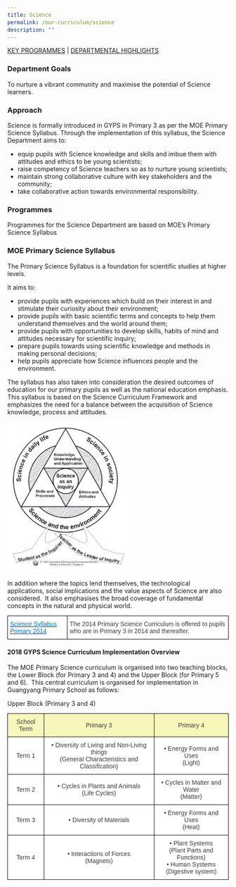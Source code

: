 ```yaml
---
title: Science
permalink: /our-curriculum/science
description: ""
---
```

<a href="#1">KEY PROGRAMMES</a> | <a href="#2">DEPARTMENTAL HIGHLIGHTS</a>

### Department Goals
To nurture a vibrant community and maximise the potential of Science learners.

### Approach
Science is formally introduced in GYPS in Primary 3 as per the MOE Primary Science Syllabus. Through the implementation of this syllabus, the Science Department aims to:

* equip pupils with Science knowledge and skills and imbue them with attitudes and ethics to be young scientists;
* raise competency of Science teachers so as to nurture young scientists;
*  maintain strong collaborative culture with key stakeholders and the community;
*  take collaborative action towards environmental responsibility.

### Programmes
Programmes for the Science Department are based on MOE’s Primary Science Syllabus

### MOE Primary Science Syllabus
The Primary Science Syllabus is a foundation for scientific studies at higher levels.

It aims to:

* provide pupils with experiences which build on their interest in and stimulate their curiosity about their environment;
* provide pupils with basic scientific terms and concepts to help them understand themselves and the world around them;
* provide pupils with opportunities to develop skills, habits of mind and attitudes necessary for scientific inquiry;
* prepare pupils towards using scientific knowledge and methods in making personal decisions;
* help pupils appreciate how Science influences people and the environment.

The syllabus has also taken into consideration the desired outcomes of education for our primary pupils as well as the national education emphasis.  This syllabus is based on the Science Curriculum Framework and emphasizes the need for a balance between the acquisition of Science knowledge, process and attitudes.

<img src="/images/sc001_moe_sc_syllabus_chart.jpeg" 
     style="width:55%">


In addition where the topics lend themselves, the technological applications, social implications and the value aspects of Science are also considered.  It also emphasises the broad coverage of fundamental concepts in the natural and physical world.

<style type="text/css">
.tg  {border-collapse:collapse;border-spacing:0;margin:0px auto;}
.tg td{border-color:black;border-style:solid;border-width:1px;font-family:Arial, sans-serif;font-size:14px;
  overflow:hidden;padding:10px 5px;word-break:normal;}
.tg th{border-color:black;border-style:solid;border-width:1px;font-family:Arial, sans-serif;font-size:14px;
  font-weight:normal;overflow:hidden;padding:10px 5px;word-break:normal;}
.tg .tg-umhc{background-color:#FFF;color:#0274BE;text-align:left;vertical-align:top}
.tg .tg-dox4{background-color:#FFF;color:#3A3A3A;text-align:left;vertical-align:top}
</style>
<table class="tg">
<tbody>
  <tr>
    <td class="tg-umhc"><a href="science-primary-2014.pdf"><span style="font-weight:inherit;font-style:inherit;text-decoration:none;color:#0274BE;background-color:transparent">Science Syllabus Primary 2014</span></a></td>
    <td class="tg-dox4"><span style="font-weight:inherit;font-style:inherit">The 2014 Primary Science Curriculum is offered to pupils who are in Primary 3 in 2014 and thereafter.</span></td>
  </tr>
</tbody>
</table>


#### 2018 GYPS Science Curriculum Implementation Overview

The MOE Primary Science curriculum is organised into two teaching blocks, the Lower Block (for Primary 3 and 4) and the Upper Block (for Primary 5 and 6).  This central curriculum is organised for implementation in Guangyang Primary School as follows:

Upper Block (Primary 3 and 4)

<style type="text/css">
.tg  {border-collapse:collapse;border-spacing:0;margin:0px auto;}
.tg td{border-color:black;border-style:solid;border-width:1px;font-family:Arial, sans-serif;font-size:14px;
  overflow:hidden;padding:10px 5px;word-break:normal;}
.tg th{border-color:black;border-style:solid;border-width:1px;font-family:Arial, sans-serif;font-size:14px;
  font-weight:normal;overflow:hidden;padding:10px 5px;word-break:normal;}
.tg .tg-310r{background-color:#F7F7BC;color:#3A3A3A;text-align:center;vertical-align:middle}
.tg .tg-4p8a{background-color:#FFF;color:#3A3A3A;text-align:center;vertical-align:middle}
</style>
<table class="tg">
<tbody>
  <tr>
    <td class="tg-310r"><span style="font-weight:inherit;font-style:inherit;background-color:#F7F7BC">School Term</span></td>
    <td class="tg-310r"><span style="font-weight:inherit;font-style:inherit;background-color:#F7F7BC">Primary 3</span></td>
    <td class="tg-310r"><span style="font-weight:inherit;font-style:inherit;background-color:#F7F7BC">Primary 4</span></td>
  </tr>
  <tr>
    <td class="tg-4p8a"><span style="font-weight:inherit;font-style:inherit">Term 1</span></td>
    <td class="tg-4p8a"><span style="font-weight:inherit;font-style:inherit">• Diversity of Living and Non-Living things</span><br><span style="font-weight:inherit;font-style:inherit">(General Characteristics and Classification)</span></td>
    <td class="tg-4p8a"><span style="font-weight:inherit;font-style:inherit">• Energy Forms and Uses</span><br><span style="font-weight:inherit;font-style:inherit">(Light)</span></td>
  </tr>
  <tr>
    <td class="tg-4p8a"><span style="font-weight:inherit;font-style:inherit">Term 2</span></td>
    <td class="tg-4p8a"><span style="font-weight:inherit;font-style:inherit">• Cycles in Plants and Animals</span><br><span style="font-weight:inherit;font-style:inherit">(Life Cycles)</span></td>
    <td class="tg-4p8a"><span style="font-weight:inherit;font-style:inherit">• Cycles in Matter and Water</span><br><span style="font-weight:inherit;font-style:inherit">(Matter)</span></td>
  </tr>
  <tr>
    <td class="tg-4p8a"><span style="font-weight:inherit;font-style:inherit">Term 3</span></td>
    <td class="tg-4p8a"><span style="font-weight:inherit;font-style:inherit">• Diversity of Materials</span></td>
    <td class="tg-4p8a"><span style="font-weight:inherit;font-style:inherit">• Energy Forms and Uses</span><br><span style="font-weight:inherit;font-style:inherit">(Heat)</span></td>
  </tr>
  <tr>
    <td class="tg-4p8a"><span style="font-weight:inherit;font-style:inherit">Term 4</span></td>
    <td class="tg-4p8a"><span style="font-weight:inherit;font-style:inherit">• Interactions of Forces</span><br><span style="font-weight:inherit;font-style:inherit">(Magnets)</span></td>
    <td class="tg-4p8a"><span style="font-weight:inherit;font-style:inherit">• Plant Systems</span><br><span style="font-weight:inherit;font-style:inherit">(Plant Parts and Functions)</span><br><span style="font-weight:inherit;font-style:inherit">• Human Systems</span><br><span style="font-weight:inherit;font-style:inherit">(Digestive system)</span></td>
  </tr>
</tbody>
</table>